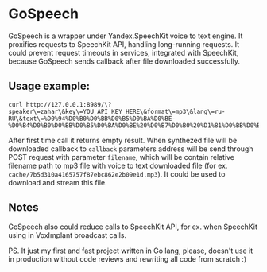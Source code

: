 # GoSpeech

GoSpeech is a wrapper under Yandex.SpeechKit voice to text engine. It proxifies requests to SpeechKit API, handling long-running requests. It could prevent request timeouts in services, integrated with SpeechKit, because GoSpeech sends callback after file downloaded successfully.

## Usage example:

```
curl http://127.0.0.1:8989/\?speaker\=zahar\&key\=YOU_API_KEY_HERE\&format\=mp3\&lang\=ru-RU\&text\=%D0%94%D0%B0%D0%BB%D0%B5%D0%BA%D0%BE-%D0%B4%D0%B0%D0%BB%D0%B5%D0%BA%D0%BE%20%D0%B7%D0%B0%20%D1%81%D0%BB%D0%BE%D0%B2%D0%B5%D1%81%D0%BD%D1%8B%D0%BC%D0%B8%20%D0%B3%D0%BE%D1%80%D0%B0%D0%BC%D0%B8\&callback\=http://127.0.0.1:3000/callback
```

After first time call it returns empty result. When synthezed file will be downloaded callback to `callback` parameters address will be send through POST request with parameter `filename`, which will be contain relative filename path to mp3 file with voice to text downloaded file (for ex. `cache/7b5d310a4165757f87ebc862e2b09e1d.mp3`). It could be used to download and stream this file.

## Notes

GoSpeech also could reduce calls to SpeechKit API, for ex. when SpeechKit using in VoxImplant broadcast calls.

PS. It just my first and fast project written in Go lang, please, doesn't use it in production without code reviews and rewriting all code from scratch :)
